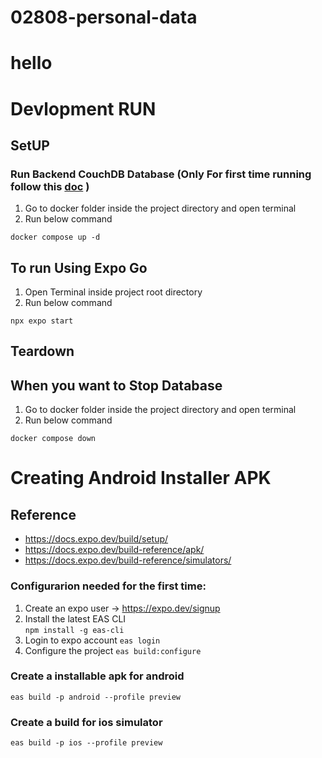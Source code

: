 # 02808-personal-data

# hello

# Devlopment RUN
## SetUP
### Run Backend CouchDB Database (Only For first time running follow this [doc](./LocalDB/Readme.md) )
1. Go to docker folder inside the project directory and open terminal
2. Run below command
```
docker compose up -d
```

## To run Using Expo Go
1. Open Terminal inside project root directory
2. Run below command
```
npx expo start
```
## Teardown
## When you want to Stop Database
1. Go to docker folder inside the project directory and open terminal
2. Run below command
```
docker compose down
```


# Creating Android Installer APK

## Reference
- https://docs.expo.dev/build/setup/
- https://docs.expo.dev/build-reference/apk/
- https://docs.expo.dev/build-reference/simulators/

### Configurarion needed for the first time:
1. Create an expo user -> https://expo.dev/signup
2. Install the latest EAS CLI  
 ```npm install -g eas-cli```
3. Login to expo account
 ```eas login```
4. Configure the project ```eas build:configure```

### Create a installable apk for android
 ```eas build -p android --profile preview```
### Create a build for ios simulator
 ```eas build -p ios --profile preview```




